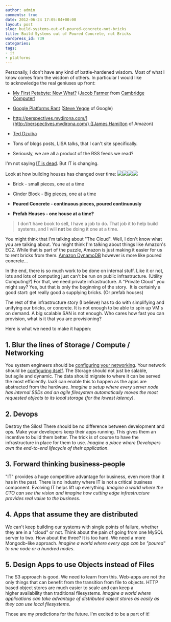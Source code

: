 ```yaml
---
author: admin
comments: true
date: 2012-06-24 17:05:04+00:00
layout: post
slug: build-systems-out-of-poured-concrete-not-bricks
title: Build Systems out of Poured Concrete, not Bricks
wordpress_id: 739
categories:
tags:
- it
- platforms
---
```


Personally, I don't have any kind of battle-hardened wisdom. Most of what I know comes from the wisdom of others. In particular I would like to acknowledge the real geniuses up front:



	
  * [My First Petabyte: Now What?](http://www.youtube.com/watch?v=Eu430bqbK5w) ([Jacob Farmer](http://www.cambridgecomputer.com/management.cfm) from [Cambridge Computer](http://www.cambridgecomputer.com))

	
  * [Google Platforms Rant](https://plus.google.com/112678702228711889851/posts/eVeouesvaVX) ([Steve Yegge](https://plus.google.com/110981030061712822816/posts) of Google)

	
  * [http://perspectives.mvdirona.com/](http://perspectives.mvdirona.com/) ([James Hamilton](http://perspectives.mvdirona.com/) of Amazon)

	
  * [Ted Dzuiba](https://github.com/teddziuba/teddziuba.github.com)

	
  * Tons of blogs posts, LISA talks, that I can't site specifically.

	
  * Seriously, we are all a product of the RSS feeds we read?


I'm not saying [IT is dead](https://www.networkworld.com/news/2008/010908-carr-wrong.html). But IT is changing.

Look at how building houses has changed over time:
[![](/uploads/brick.jpg)](/uploads/brick.jpg)[![](/uploads/cinderblock.jpg)](/uploads/cinderblock.jpg)[![](/uploads/concrete-1024x731.jpg)](/uploads/concrete.jpg)[![](/uploads/Prefabricated_house_construction-300x225.jpg)](/uploads/Prefabricated_house_construction.jpg)



	
  * Brick - small pieces, one at a time

	
  * Cinder Block - Big pieces, one at a time

	
  * **Poured Concrete - continuous pieces, poured continuously**

	
  * **Prefab Houses - one house at a time?**




> 

> 
> I don't have book to sell, I have a job to do. That job it to help build systems, and I will **not** be doing it one at a time.










You might think that I'm talking about "The Cloud". Well, I don't know what you are talking about. You might think I'm talking about things like Amazon's EC2. While that is part of the puzzle, Amazon is just making it easier for us to rent bricks from them. [Amazon DynamoDB](https://aws.amazon.com/dynamodb/) however is more like poured concrete...







In the end, there is so much work to be done on internal stuff. Like it or not, lots and lots of computing just can't be run on public infrastructure. (Utility Computing?) For that, we need private infrastructure. A "Private Cloud" you might say? Yes, but that is only the beginning of the story.  It is certainly a good start: get really good a supplying bricks. (Or prefab houses)







The rest of the infrastructure story (I believe) has to do with simplifying and unifying our bricks, or concrete. It is not enough to be able to spin up VM's on demand. A big scalable SAN is not enough. Who cares how fast you can provision, what is it that you are provisioning?




Here is what we need to make it happen:







## 1. Blur the lines of Storage / Compute / Networking


You system engineers should be [configuring your networking](http://puppetlabs.com/blog/puppet-network-device-management/). Your network should be [configuring itself](https://en.wikipedia.org/wiki/Software_Defined_Networking). The Storage should not just be salable, but agile and dynamic. The data should migrate to where it can be served the most efficiently. IaaS can enable this to happen as the apps are abstracted from the hardware. _Imagine a setup where every server node has internal SSDs and an agile filesystem automatically moves the most requested objects to its local storage (for the lowest latency)_.


## 2. Devops


Destroy the Silos! There should be no difference between development and ops. Make your developers keep their apps running. This gives them an incentive to build them better. The trick is of course to have the infrastructure in place for them to use. _Imagine a place where Developers own the end-to-end lifecycle of their application_.


## 3. Forward thinking business-people


"IT" provides a huge competitive advantage for business, even more than it has in the past. There is no industry where IT is not a critical business component. Evolving IT helps lift up everything. _Imagine a world where the CTO can see the vision and imagine how cutting edge infrastructure provides real value to the business_.


## 4. Apps that assume they are distributed


We can't keep building our systems with single points of failure, whether they are in a "cloud" or not. Think about the pain of going from one MySQL server to two. How about the three? It is too hard. We need a more Mongodb-like approach. _Imagine a world where every app can be "poured" to one node or a hundred nodes_.


## 5. Design Apps to use Objects instead of Files


The S3 approach is good. We need to learn from this. Web-apps are not the only things that can benefit from the transition from file to objects. HTTP based object stores are much easier to scale and can keep a higher availability than traditional filesystems. _Imagine a world where applications can take advantage of distributed object stores as easily as they can use local filesystems_.

Those are my predictions for the future. I'm excited to be a part of it!


